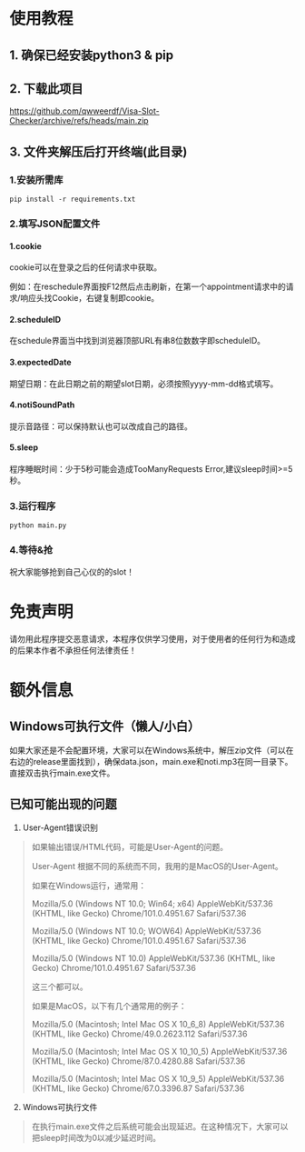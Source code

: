 # 使用教程

## 1. 确保已经安装python3 & pip

## 2. 下载此项目

https://github.com/qwweerdf/Visa-Slot-Checker/archive/refs/heads/main.zip

## 3. 文件夹解压后打开终端(此目录)

### 1.安装所需库

```shell
pip install -r requirements.txt
```
### 2.填写JSON配置文件

#### 1.cookie

cookie可以在登录之后的任何请求中获取。

例如：在reschedule界面按F12然后点击刷新，在第一个appointment请求中的请求/响应头找Cookie，右键复制即cookie。

#### 2.scheduleID

在schedule界面当中找到浏览器顶部URL有串8位数数字即scheduleID。

#### 3.expectedDate

期望日期：在此日期之前的期望slot日期，必须按照yyyy-mm-dd格式填写。

#### 4.notiSoundPath

提示音路径：可以保持默认也可以改成自己的路径。

#### 5.sleep

程序睡眠时间：少于5秒可能会造成TooManyRequests Error,建议sleep时间>=5秒。

### 3.运行程序

```shell
python main.py
```

### 4.等待&抢

祝大家能够抢到自己心仪的的slot！

# 免责声明

请勿用此程序提交恶意请求，本程序仅供学习使用，对于使用者的任何行为和造成的后果本作者不承担任何法律责任！

# 额外信息

## Windows可执行文件（懒人/小白）

如果大家还是不会配置环境，大家可以在Windows系统中，解压zip文件（可以在右边的release里面找到），确保data.json，main.exe和noti.mp3在同一目录下。直接双击执行main.exe文件。

## 已知可能出现的问题 

1. User-Agent错误识别

> 如果输出错误/HTML代码，可能是User-Agent的问题。
> 
> User-Agent 根据不同的系统而不同，我用的是MacOS的User-Agent。
> 
> 如果在Windows运行，通常用：
> 
> Mozilla/5.0 (Windows NT 10.0; Win64; x64) AppleWebKit/537.36 (KHTML, like Gecko) Chrome/101.0.4951.67 Safari/537.36
> 
> Mozilla/5.0 (Windows NT 10.0; WOW64) AppleWebKit/537.36 (KHTML, like Gecko) Chrome/101.0.4951.67 Safari/537.36
> 
> Mozilla/5.0 (Windows NT 10.0) AppleWebKit/537.36 (KHTML, like Gecko) Chrome/101.0.4951.67 Safari/537.36
> 
> 这三个都可以。
> 
> 如果是MacOS，以下有几个通常用的例子：
> 
> Mozilla/5.0 (Macintosh; Intel Mac OS X 10_6_8) AppleWebKit/537.36 (KHTML, like Gecko) Chrome/49.0.2623.112 Safari/537.36
> 
> Mozilla/5.0 (Macintosh; Intel Mac OS X 10_10_5) AppleWebKit/537.36 (KHTML, like Gecko) Chrome/87.0.4280.88 Safari/537.36
> 
> Mozilla/5.0 (Macintosh; Intel Mac OS X 10_9_5) AppleWebKit/537.36 (KHTML, like Gecko) Chrome/67.0.3396.87 Safari/537.36

2. Windows可执行文件

> 在执行main.exe文件之后系统可能会出现延迟。在这种情况下，大家可以把sleep时间改为0以减少延迟时间。